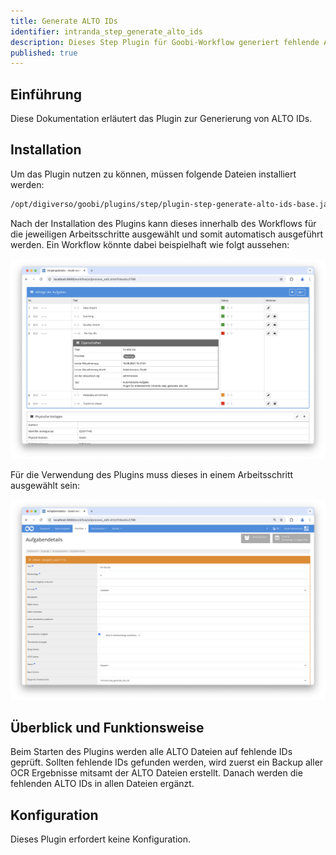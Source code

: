 ```yaml
---
title: Generate ALTO IDs
identifier: intranda_step_generate_alto_ids
description: Dieses Step Plugin für Goobi-Workflow generiert fehlende ALTO-IDs. Dies ist erforderlich, damit der ALTO-Editor richtig funktioniert. Einige externe OCR-Tools stellen diese ALTO-IDs nicht zur Verfügung. Mit diesem Plugin können sie dann nachträglich erzeugt werden.
published: true
---
```


## Einführung
Diese Dokumentation erläutert das Plugin zur Generierung von ALTO IDs.

## Installation
Um das Plugin nutzen zu können, müssen folgende Dateien installiert werden:

```bash
/opt/digiverso/goobi/plugins/step/plugin-step-generate-alto-ids-base.jar
```

Nach der Installation des Plugins kann dieses innerhalb des Workflows für die jeweiligen Arbeitsschritte ausgewählt und somit automatisch ausgeführt werden. Ein Workflow könnte dabei beispielhaft wie folgt aussehen:

![Beispielhafter Aufbau eines Workflows](screen1_de.png)

Für die Verwendung des Plugins muss dieses in einem Arbeitsschritt ausgewählt sein:

![Konfiguration des Arbeitsschritts für die Nutzung des Plugins](screen2_de.png)


## Überblick und Funktionsweise
Beim Starten des Plugins werden alle ALTO Dateien auf fehlende IDs geprüft.
Sollten fehlende IDs gefunden werden, wird zuerst ein Backup aller OCR Ergebnisse mitsamt der ALTO Dateien erstellt.
Danach werden die fehlenden ALTO IDs in allen Dateien ergänzt.


## Konfiguration
Dieses Plugin erfordert keine Konfiguration.
